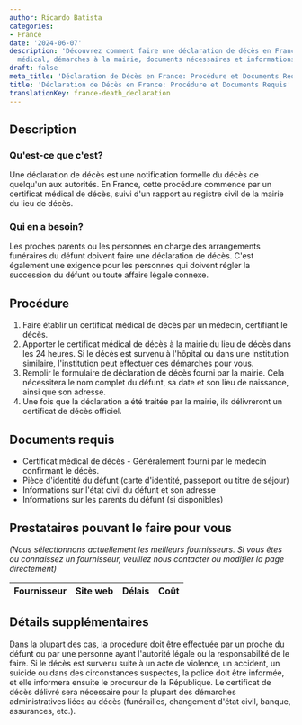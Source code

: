 ```yaml
---
author: Ricardo Batista
categories:
- France
date: '2024-06-07'
description: 'Découvrez comment faire une déclaration de décès en France: certificat
  médical, démarches à la mairie, documents nécessaires et informations complémentaires.'
draft: false
meta_title: 'Déclaration de Décès en France: Procédure et Documents Requis'
title: 'Déclaration de Décès en France: Procédure et Documents Requis'
translationKey: france-death_declaration
---
```


## Description
### Qu'est-ce que c'est?
Une déclaration de décès est une notification formelle du décès de quelqu'un aux autorités. En France, cette procédure commence par un certificat médical de décès, suivi d'un rapport au registre civil de la mairie du lieu de décès.

### Qui en a besoin?
Les proches parents ou les personnes en charge des arrangements funéraires du défunt doivent faire une déclaration de décès. C'est également une exigence pour les personnes qui doivent régler la succession du défunt ou toute affaire légale connexe.

## Procédure

1. Faire établir un certificat médical de décès par un médecin, certifiant le décès.
2. Apporter le certificat médical de décès à la mairie du lieu de décès dans les 24 heures. Si le décès est survenu à l'hôpital ou dans une institution similaire, l'institution peut effectuer ces démarches pour vous.
3. Remplir le formulaire de déclaration de décès fourni par la mairie. Cela nécessitera le nom complet du défunt, sa date et son lieu de naissance, ainsi que son adresse.
4. Une fois que la déclaration a été traitée par la mairie, ils délivreront un certificat de décès officiel.

## Documents requis
- Certificat médical de décès - Généralement fourni par le médecin confirmant le décès.
- Pièce d'identité du défunt (carte d'identité, passeport ou titre de séjour)
- Informations sur l'état civil du défunt et son adresse
- Informations sur les parents du défunt (si disponibles)

## Prestataires pouvant le faire pour vous

_(Nous sélectionnons actuellement les meilleurs fournisseurs. Si vous êtes ou connaissez un fournisseur, veuillez nous contacter ou modifier la page directement)_

| Fournisseur     |     Site web    |     Délais       |       Coût       |
| --------------- | --------------- |  :-------------: | :-------------: |

## Détails supplémentaires
Dans la plupart des cas, la procédure doit être effectuée par un proche du défunt ou par une personne ayant l'autorité légale ou la responsabilité de le faire. Si le décès est survenu suite à un acte de violence, un accident, un suicide ou dans des circonstances suspectes, la police doit être informée, et elle informera ensuite le procureur de la République. Le certificat de décès délivré sera nécessaire pour la plupart des démarches administratives liées au décès (funérailles, changement d'état civil, banque, assurances, etc.).
